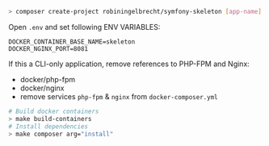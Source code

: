 ```bash
> composer create-project robiningelbrecht/symfony-skeleton [app-name] --no-install --ignore-platform-reqs
```

Open `.env` and set following ENV VARIABLES:

```
DOCKER_CONTAINER_BASE_NAME=skeleton
DOCKER_NGINX_PORT=8081
```

If this a CLI-only application, remove references to PHP-FPM and Nginx:

* docker/php-fpm
* docker/nginx
* remove services `php-fpm` & `nginx` from `docker-composer.yml`


```bash
# Build docker containers
> make build-containers
# Install dependencies
> make composer arg="install"
```